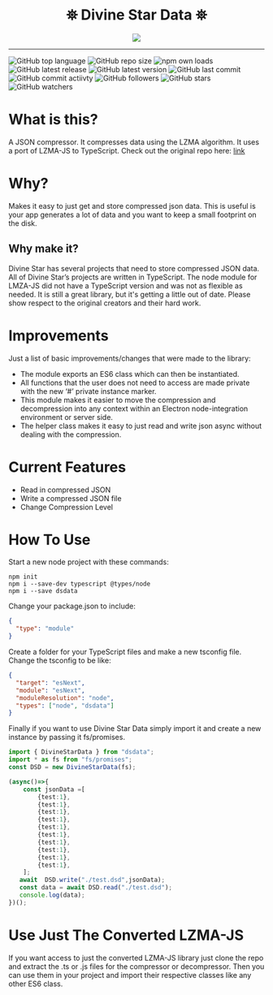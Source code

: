 <h1 align="center">
 ⛯ Divine Star Data ⛯
</h1>
 
<p align="center">
<img src="https://divinestarapparel.com/wp-content/uploads/2021/02/logo-small.png"/>
</p>

---

![GitHub top language](https://img.shields.io/github/languages/top/lucasdamianjohnson/DivineStarData?color=purple&style=plastic)
![GitHub repo size](https://img.shields.io/github/repo-size/lucasdamianjohnson/DivineStarData?color=purple&style=plastic)
![npm own loads](https://img.shields.io/npm/dt/dsdata?color=purple&style=plastic)
![GitHub latest release](https://img.shields.io/github/v/release/lucasdamianjohnson/DivineStarData?color=purple&style=plastic)
![GitHub latest version](https://img.shields.io/npm/v/dsdata?color=purple&style=plastic)
![GitHub last commit](https://img.shields.io/github/last-commit/lucasdamianjohnson/DivineStarData?color=purple&style=plastic)
![GitHub commit actiivty](https://img.shields.io/github/commit-activity/y/lucasdamianjohnson/DivineStarData?color=purple&style=plastic)
![GitHub followers](https://img.shields.io/github/followers/lucasdamianjohnson?color=purple&style=plastic)
![GitHub stars](https://img.shields.io/github/stars/lucasdamianjohnson/DivineStarData?color=purple&style=plastic)
![GitHub watchers](https://img.shields.io/github/watchers/lucasdamianjohnson/DivineStarData?color=purple&style=plastic)
 

# What is this?

A JSON compressor. It compresses data using the LZMA algorithm. It uses a port of LZMA-JS to TypeScript. Check out the original repo here:
[link](https://github.com/LZMA-JS/LZMA-JS)

# Why?

Makes it easy to just get and store compressed json data. This is useful is your app generates a lot of data and you want to keep a small footprint on the disk. 

## Why make it? 

Divine Star has several projects that need to store compressed JSON data. All of Divine Star’s projects are written in TypeScript. The node module for LMZA-JS did not have a TypeScript version and was not as flexible as needed. It is still a great library, but it's getting a little out of date. Please show respect to the original creators and their hard work. 

# Improvements 

Just a list of basic improvements/changes that were made to the library:

- The module exports an ES6 class which can then be instantiated. 
- All functions that the user does not need to access are made private with the new ‘#’ private instance marker. 
- This module makes it easier to move the compression and decompression into any context within an Electron node-integration environment or server side.
- The helper class makes it easy to just read and write json async without dealing with the compression. 


# Current Features

- Read in compressed JSON
- Write a compressed JSON file
- Change Compression Level

# How To Use

Start a new node project with these commands:

```console
npm init
npm i --save-dev typescript @types/node
npm i --save dsdata

```

Change your package.json to include:

```json
{
  "type": "module"
}
```

Create a folder for your TypeScript files and make a new tsconfig file. Change the tsconfig to be like:

```json
{
  "target": "esNext",
  "module": "esNext",
  "moduleResolution": "node",
  "types": ["node", "dsdata"]
}
```

Finally if you want to use Divine Star Data simply import it and create a new instance by passing it fs/promises. 


```typescript
import { DivineStarData } from "dsdata";
import * as fs from "fs/promises";
const DSD = new DivineStarData(fs);

(async()=>{
    const jsonData =[
        {test:1},
        {test:1},
        {test:1},
        {test:1},
        {test:1},
        {test:1},
        {test:1},
        {test:1},
        {test:1},
        {test:1},
    ];
   await  DSD.write("./test.dsd",jsonData);
   const data = await DSD.read("./test.dsd");
   console.log(data);
})();
````

# Use Just The Converted LZMA-JS

If you want access to just the converted LZMA-JS library just clone the repo and extract the .ts or .js files for the compressor or
decompressor. Then you can use them in your project and import their respective classes like any other ES6 class. 



